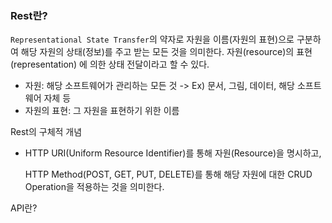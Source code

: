 ### Rest란?
`Representational State Transfer`의 약자로 자원을 이름(자원의 표현)으로 구분하여 해당 자원의 상태(정보)를 주고 받는 모든 것을 의미한다.
자원(resource)의 표현(representation) 에 의한 상태 전달이라고 할 수 있다.
- 자원: 해당 소프트웨어가 관리하는 모든 것
  -> Ex) 문서, 그림, 데이터, 해당 소프트웨어 자체 등
- 자원의 표현: 그 자원을 표현하기 위한 이름

Rest의 구체적 개념
- HTTP URI(Uniform Resource Identifier)를 통해 자원(Resource)을 명시하고, 

  HTTP Method(POST, GET, PUT, DELETE)를 통해 해당 자원에 대한 CRUD Operation을 적용하는 것을 의미한다.

API란?
